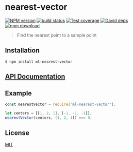 # nearest-vector

  [![NPM version][npm-image]][npm-url]
  [![build status][travis-image]][travis-url]
  [![Test coverage][coveralls-image]][coveralls-url]
  [![David deps][david-image]][david-url]
  [![npm download][download-image]][download-url]
  
> Find the nearest point to a sample point

## Installation

```
$ npm install ml-nearest-vector
```

## [API Documentation](https://mljs.github.io/nearest-vector/)

## Example

```js
const nearestVector = require('ml-nearest-vector');

let centers = [[1, 2, 1], [-1, -1, -1]];
nearestVector(centers, [1, 2, 1]) === 0;
```

## License

[MIT](./LICENSE)

[npm-image]: https://img.shields.io/npm/v/ml-nearest-vector.svg?style=flat-square
[npm-url]: https://npmjs.org/package/ml-nearest-vector
[travis-image]: https://img.shields.io/travis/mljs/nearest-vector/master.svg?style=flat-square
[travis-url]: https://travis-ci.org/mljs/nearest-vector
[coveralls-image]: https://img.shields.io/coveralls/mljs/nearest-vector.svg?style=flat-square
[coveralls-url]: https://coveralls.io/github/mljs/nearest-vector
[david-image]: https://img.shields.io/david/mljs/nearest-vector.svg?style=flat-square
[david-url]: https://david-dm.org/mljs/nearest-vector
[download-image]: https://img.shields.io/npm/dm/ml-nearest-vector.svg?style=flat-square
[download-url]: https://npmjs.org/package/ml-nearest-vector
